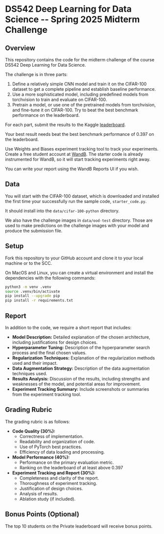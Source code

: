 # DS542 Deep Learning for Data Science -- Spring 2025 Midterm Challenge

## Overview

This repository contains the code for the midterm challenge of the course DS542 Deep Learning for Data Science.

The challenge is in three parts:
1. Define a relatively simple CNN model and train it on the CIFAR-100 dataset to
    get a complete pipeline and establish baseline performance.
2. Use a more sophisticated model, including predefined models from torchvision
   to train and evaluate on CIFAR-100.
3. Pretrain a model, or use one of the pretrained models from torchvision, and
   fine-tune it on CIFAR-100. Try to beat the best benchmark performance on the leaderboard.

For each part, submit the results to the Kaggle [leaderboard](https://www.kaggle.com/t/3551aa4f562f4b79b93204b11ae640b4).

Your best result needs beat the best benchmark performance of 0.397 on the leaderboard.

Use Weights and Biases experiment tracking tool to track your experiments. Create
a free student account at [WandB](https://wandb.ai). The starter code is already
instrumented for WandB, so it will start tracking experiments right away.

You can write your report using the WandB Reports UI if you wish.

## Data

You will start with the CIFAR-100 dataset, which is downloaded and installed the
first time your successfully run the sample code, `starter_code.py`.

It should install into the `data/cifar-100-python` directory.

We also have the challenge images in `data/ood-test` directory. Those are used
to make predictions on the challenge images with your model and produce the 
submission file.

## Setup

Fork this repository to your GitHub account and clone it to your local machine
or to the SCC.

On MacOS and Linux, you can create a virtual environment and install the
dependencies with the following commands:

```bash
python3 -m venv .venv
source .venv/bin/activate
pip install --upgrade pip
pip install -r requirements.txt
```

## Report

In addition to the code, we require a short report that includes:
  * **Model Description:** Detailed explanation of the chosen architecture, including justifications for design choices.
  * **Hyperparameter Tuning:** Description of the hyperparameter search process and the final chosen values.
  * **Regularization Techniques:** Explanation of the regularization methods used and their impact.
  * **Data Augmentation Strategy:** Description of the data augmentation techniques used.
  * **Results Analysis:** Discussion of the results, including strengths and weaknesses of the model, and potential areas for improvement.
  * **Experiment Tracking Summary:**  Include screenshots or summaries from the experiment tracking tool.

## Grading Rubric

The grading rubric is as follows:

* **Code Quality (30%):**
    * Correctness of implementation.
    * Readability and organization of code.
    * Use of PyTorch best practices.
    * Efficiency of data loading and processing.
* **Model Performance (40%):**
    * Performance on the primary evaluation metric.
    * Ranking on the leaderboard of at least above 0.397
* **Experiment Tracking and Report (30%):**
    * Completeness and clarity of the report.
    * Thoroughness of experiment tracking.
    * Justification of design choices.
    * Analysis of results.
    * Ablation study (if included).

## Bonus Points (Optional)

The top 10 students on the Private leaderboard will receive bonus points.

